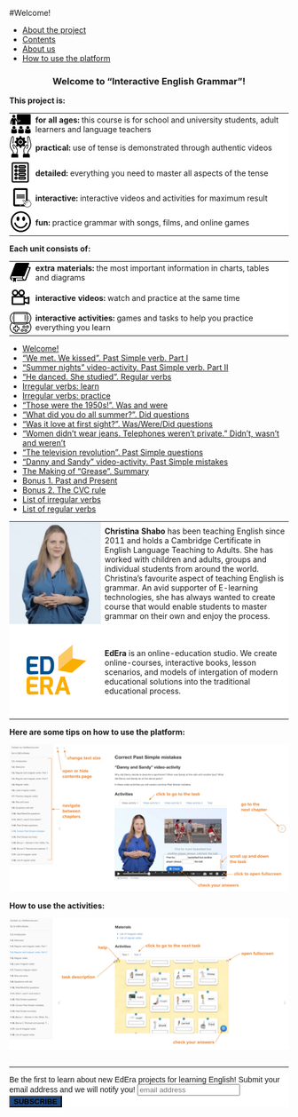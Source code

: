 #Welcome!

<div>
  <!-- Nav tabs -->
  <ul class="nav nav-tabs" role="tablist">
    <li role="presentation" class="active"><a href="#home" aria-controls="home" role="tab" data-toggle="tab">About the project</a></li>
    <li role="presentation"><a href="#menu61" aria-controls="menu61" role="tab" data-toggle="tab">Contents</a></li>
    <li role="presentation"><a href="#menu62" aria-controls="menu62" role="tab" data-toggle="tab">About us</a></li>
    <li role="presentation"><a href="#menu64" aria-controls="menu64" role="tab" data-toggle="tab">How to use the platform</a></li>
  </ul>
  <!-- Tab panes -->
  <div class="tab-content">
    <div role="tabpanel" class="tab-pane active" id="home">
<b><h3 align="center">Welcome to “Interactive English Grammar”!</h2> </b> <b>This project is:</b>
<table style="border-spacing: 7px 11px;">
      <tr style="border-top: none;">
    <td width="40px" valign="middle" style="padding:0; border: none; background: white;">
    <img src="./2/29.png" />
    </td>
    <td valign="middle"  align="left" style="border: none; background: white;">
      <b>for all ages:</b> this course is for school and university students, adult learners and language teachers 
    </td>
  </tr>
  <tr></tr>
  <tr style="border-top: none;">
    <td width="40px" valign="middle" style="padding:0; border: none; background: white;">
    <img src="./2/26.png" />
    </td>
    <td valign="middle"  align="left" style="border: none; background: white;">
      <b>practical:</b> use of tense is demonstrated through authentic videos  
    </td>
  </tr>
  <tr style="border-top: none;">
    <td width="40px" valign="middle" style="padding:0; border: none; background: white;">
    <img src="./2/25.png" />
    </td>
    <td valign="middle"  align="left" style="border: none; background: white;">
      <b>detailed:</b> everything you need to master all aspects of the tense 
    </td>
  </tr>
  <tr style="border-top: none;">
    <td width="40px" valign="middle" style="padding:0; border: none; background: white;">
    <img src="./2/28.png" />
    </td>
    <td valign="middle"  align="left" style="border: none; background: white;">
      <b>interactive:</b>  interactive videos and activities for maximum result
    </td>
  </tr>
    <tr style="border-top: none;">
    <td width="40px" valign="middle" style="padding:0; border: none; background: white;">
    <img src="./2/27.png" />
    </td>
    <td valign="middle"  align="left" style="border: none; background: white;">
      <b>fun:</b> practice grammar with songs, films, and online games
    </td>
  </tr>
  </table>
      <b>Each unit consists of: </b>
<table>
    <tr style="border-top: none;">
    <td width="40px" valign="middle" style="padding:0; border: none; background: white;">
      <img src="./2/31.png" />
    </td>
    <td valign="middle"  align="left" style="border: none; background: white;">
      <b>extra materials:</b> the most important information in charts, tables and diagrams
    </td>
  </tr>
          <tr style="border-top: none;">
    <td width="40px" valign="middle" style="padding:0; border: none; background: white;">
      <img src="./2/30.png" />
    </td>
    <td valign="middle"  align="left" style="border: none; background: white;">
      <b>interactive videos:</b> watch and practice at the same time
    </td>
  </tr>
  <tr style="border-top: none;">
    <td width="40px" valign="middle" style="padding:0; border: none; background: white;">
    <img src="./2/32.png" />
    </td>
    <td valign="middle"  align="left" style="border: none; background: white;">
      <b>interactive activities:</b> games and tasks to help you practice everything you learn
    </td>
  </tr>
  </table>     
    </div>
    <div role="tabpanel" class="tab-pane" id="menu61">
      <ul>
        <li><a href="https://english2.ed-era.com/2/grease.html">Welcome!</a></li>
        <li><a href="https://english2.ed-era.com/2/regular-or-irregular-introduction.html">“We met. We kissed”. Past Simple verb. Part I</a></li>
        <li><a href="https://english2.ed-era.com/2/regular-or-irregular.html">“Summer nights” video-activity. Past Simple verb. Part II</a></li>
        <li><a href="https://english2.ed-era.com/2/regular-verbs-spelling.html">“He danced. She studied”. Regular verbs</a></li>
        <li><a href="https://english2.ed-era.com/2/learn.html">Irregular verbs: learn</a></li>
        <li><a href="https://english2.ed-era.com/2/practice.html">Irregular verbs: practice</a></li>
        <li><a href="https://english2.ed-era.com/2/was.html">“Those were the 1950s!”. Was and were</a></li>
        <li><a href="https://english2.ed-era.com/2/did.html">“What did you do all summer?”. Did questions</a></li>
        <li><a href="https://english2.ed-era.com/2/grease-questions.html">“Was it love at first sight?”. Was/Were/Did questions</a></li>
        <li><a href="https://english2.ed-era.com/2/didnt-wasnt.html">“Women didn’t wear jeans. Telephones weren’t private.” Didn’t, wasn’t and weren’t</a></li>
        <li><a href="https://english2.ed-era.com/2/talking-about-the-past.html">“The television revolution”. Past Simple questions</a></li>
        <li><a href="https://english2.ed-era.com/2/affirmative.html">“Danny and Sandy” video-activity. Past Simple mistakes</a></li>
        <li><a href="https://english2.ed-era.com/2/summary.html">The Making of “Grease”. Summary</a></li>
        <li><a href="https://english2.ed-era.com/2/CVC.html">Bonus 1. Past and Present </a></li>
        <li><a href="https://english2.ed-era.com/2/CVC-2.html">Bonus 2. The CVC rule</a></li>
        <li><a href="https://english2.ed-era.com/2/tablitsya_nepravilnih_diesliv.html">List of irregular verbs</a></li>
        <li><a href="https://english2.ed-era.com/2/tablitsya_pravilnih_diesliv.html">List of regular verbs</a></li>
      </ul>
    </div>
    <div role="tabpanel" class="tab-pane" id="menu62">
      <table>
        <tr style="border-top: none;">
          <td width="165px" valign="middle" style="padding:0; border: none; background: white;">
          <img src="./2/33.png" />
          </td>
          <td valign="middle"  align="left" style="border: none; background: white;">
            <b>Christina Shabo</b> has been teaching English since 2011 and holds a Cambridge Certificate in English Language Teaching to Adults. She has worked with children and adults, groups and individual students from around the world. Christina’s favourite aspect of teaching English is grammar.  An avid supporter of E-learning technologies, she has always wanted to create course that would enable students to master grammar on their own and enjoy the process.
          </td>
        </tr>
              <tr style="border-top: none;">
        <td width="135px" valign="middle" style="padding:0; border: none; background: white;">
        <img src="./2/34.png" />
        </td>
        <td valign="middle"  align="left" style="border: none; background: white;">
          <b>EdEra</b> is an online-education studio. We create online-courses, interactive books, lesson scenarios, and models of intergation of modern educational solutions into the traditional educational process.</td>
      </tr>
      </table>
  </div>
    <div role="tabpanel" class="tab-pane" id="menu64">
    <table>
      <tr style="border-top: none;">
        <p><b>Here are some tips on how to use the platform:</b></p>
        <img src="./2/01.jpg" />
        <p><b>How to use the activities:</b></p>
        <img src="./2/02.jpg" />
      </tr>
    </table>
  </div>
</div>
</div>
<hr>
<!---
<div class="form-group">
    <p align="center">Будьте першими хто дізнається про запуск нових спецпроектів EdEra з вивчення англійської мови. Вкажіть свій e-mail у формі й слідкуйте за оновленнями.</p>
  </div>
<div id="mc_embed_signup">
  <form id="mc-embedded-subscribe-form" action="//ed-era.us11.list-manage.com/subscribe/post?u=8866dd2b60d24631dfb05130e&amp;amp;id=7c924ccd0e" method="post" name="mc-embedded-subscribe-form" novalidate="novalidate" target="_blank" class="validate">
   <div id="mc_embed_signup_scroll">
    <div class="mc-field-group row">
      <input id="mce-EMAIL" name="EMAIL" type="email" value="" class="required email col-xs-5 col-sm-5 col-md-5 col-lg-5 col-lg-offset-1 col-xs-offset-1 col-sm-offset-1 col-md-offset-1" aria-required="true">
      <button id="mc-embedded-subscribe" name="subscribe" type="button" class="btn btn-primary" style="margin-left: 15px">Слідкувати за новинами</button>
     </label>
    </div>
   </div>
  </form>
  <div id="mce-responses" class="row">
   <div id="mce-error-response" style="display:none" class="response"></div>
   <div id="mce-success-response" style="display:none" class="response"></div>
  </div>
  
  <div style="position: absolute; left: -5000px;">
   <input name="b_f0d231561f25f732145baed3d_ba0b4591d2" tabindex="-1" type="text" value="">
  </div>
  <script src="//s3.amazonaws.com/downloads.mailchimp.com/js/mc-validate.js" type="text/javascript"></script>
  <script>(function($) {window.fnames = new Array(); window.ftypes = new Array();fnames[0]='EMAIL';ftypes[0]='email';fnames[1]='FNAME';ftypes[1]='text';fnames[2]='LNAME';ftypes[2]='text';}(jQuery));var $mcj = jQuery.noConflict(true);</script>
</div>
-->


<!-- Begin MailChimp Signup Form -->
<link href="//cdn-images.mailchimp.com/embedcode/horizontal-slim-10_7.css" rel="stylesheet" type="text/css">
<style type="text/css">
  #mc_embed_signup{background:#fff; clear:left; font:14px Helvetica,Arial,sans-serif; width:100%;}
  #mc-embedded-subscribe{font-weight: 600; background-color:#1b4880!important; text-transform: uppercase;}
  #mc-embedded-subscribe:hover{background-color:#6292ea!important;}
  /* Add your own MailChimp form style overrides in your site stylesheet or in this style block.
     We recommend moving this block and the preceding CSS link to the HEAD of your HTML file. */
</style>
<div id="mc_embed_signup">
<form action="https://gitbooks.us11.list-manage.com/subscribe/post?u=8866dd2b60d24631dfb05130e&amp;id=7c924ccd0e" method="post" id="mc-embedded-subscribe-form" name="mc-embedded-subscribe-form" class="validate" target="_blank" novalidate>
    <div id="mc_embed_signup_scroll">
  <label for="mce-EMAIL" style="font-weight: 300;">Be the first to learn about new EdEra projects for learning English!</label>
  <label for="mce-EMAIL">Submit your email address and we will notify you!</label>
  <input type="email" value="" name="EMAIL" class="email" id="mce-EMAIL" placeholder="email address" required>
    <!-- real people should not fill this in and expect good things - do not remove this or risk form bot signups-->
    <div style="position: absolute; left: -5000px;" aria-hidden="true"><input type="text" name="b_8866dd2b60d24631dfb05130e_7c924ccd0e" tabindex="-1" value=""></div>
    <div class="clear"><input type="submit" value="Subscribe" name="subscribe" id="mc-embedded-subscribe" class="button"></div>
    </div>
</form>
  <script src="//s3.amazonaws.com/downloads.mailchimp.com/js/mc-validate.js" type="text/javascript"></script>
  <script>(function($) {window.fnames = new Array(); window.ftypes = new Array();fnames[0]='EMAIL';ftypes[0]='email';fnames[1]='FNAME';ftypes[1]='text';fnames[2]='LNAME';ftypes[2]='text';}(jQuery));var $mcj = jQuery.noConflict(true);</script>
</div>

<!--End mc_embed_signup-->